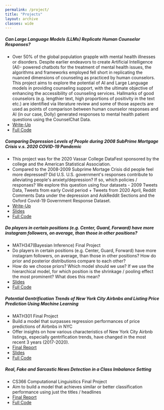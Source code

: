```yaml
---
permalink: /project/
title: "Projects"
layout: archive
classes: wide
---
```

##### Can Large Language Models (LLMs) Replicate Human Counselor Responses?

- Over 50% of the global population grapple with mental health illnesses or disorders. Despite earlier endeavors to create Artificial Intelligence (AI)-
powered chatbots for the treatment of mental health issues, the algorithms and frameworks employed fell short in replicating the nuanced dimensions of
counseling as practiced by human counselors. This project aims to explore the potential of AI and Large Language models in providing counseling
support, with the ultimate objective of enhancing the accessibility of counseling services. Hallmarks of good counselors (e.g. lengthier text, high proportions of positivity in the text etc.) are identified via literature review and some of those aspects are used as points of comparison between human counselor responses and AI (in our case, Dolly) generated responses to mental health patient questions using the CounselChat Data.
- [Write-Up](https://github.com/chunyj/cs272_finalproject/blob/main/Team_JSJ_FinalProject.pdf)
- [Full Code](https://github.com/chunyj/cs272_finalproject/tree/main)


##### Comparing Depression Levels of People during 2008 SubPrime Mortgage Crisis v.s. 2020 COVID-19 Pandemic

- This project was for the 2020 Vassar College DataFest sponsored by the college and the American Statistical Association. 
- Compared to the 2008-2009 Subprime Mortage Crisis did people feel more depressed? Did U.S. U.S. government's responses contribute to alleviating people's anxiety/depression? If so, which policies / responses? We explore this question using four datasets - 2009 Tweets Data, Tweets from early Covid period + Tweets from 2020 April, Reddit Comments Data under the depression and AskReddit Sections and the Oxford Covid-19 Government Response Dataset.
- [Write-Up](https://github.com/Seungjun-Data-Science/Data-Science-Projects/blob/master/2020-Vassar-Datafest-impact-of-COVID/Team%20Pass%20or%20Fail%20-%202020%20Datafest%20-%20Write%20Up.pdf)
- [Slides](https://github.com/Seungjun-Data-Science/Data-Science-Projects/blob/master/2020-Vassar-Datafest-impact-of-COVID/Team%20Pass%20or%20Fail%20-%202020%20DataFest%20-%20Slide%20Deck.pdf)
- [Full Code](https://github.com/Seungjun-Data-Science/Data-Science-Projects/tree/master/2020-Vassar-Datafest-impact-of-COVID)

##### Do players in certain positions (e.g. Center, Guard, Forward) have more instagram followers, on average, than those in other positions?
- MATH347(Bayesian Inference) Final Project
- Do players in certain positions (e.g. Center, Guard, Forward) have more instagram followers, on average, than those in other positions?
How do prior and posterior distributions compare to each other?
- How do we choose priors? Which model should we use? If we use the hierarchical model, for which position is the shrinkage / pooling effect the most prominent? What does this mean?
- [Slides](https://docs.google.com/presentation/d/1WgdCvdtnukjMxM8vDhxdvUKwMmZ_XnRh39EPnDH8dnU/edit?usp=sharing)
- [Full Code](https://github.com/Seungjun-Data-Science/Data-Science-Projects/tree/master/MATH347-Bayesian-Inference-Final-Project)

##### Potential Gentrification Trends of New York City Airbnbs and Listing Price Prediction Using Machine Learning
- MATH301 Final Project
- Build a model that surpasses regression performances of price predictions of Airbnbs in NYC
- Offer insights on how various characteristics of New York City Airbnb listings, especially gentrification trends, have changed in the most recent 3 years (2017-2020).
- [Final Report](https://github.com/Seungjun-Data-Science/Data-Science-Projects/blob/master/MATH301-Data-Science-Senior-Seminar-NYC-Airbnb-Analysis/Final-Paper-%26-Final-Presentation-Slides/Seungjun%20(Josh)%20Kim%20-%20NYC%20Airbnb%20Analysis%20Final%20Paper.pdf)
- [Slides](https://github.com/Seungjun-Data-Science/Data-Science-Projects/blob/master/MATH301-Data-Science-Senior-Seminar-NYC-Airbnb-Analysis/Final-Paper-%26-Final-Presentation-Slides/Josh%20Kim%20-%20MATH301%20Final%20Project%20Presentation.pptx)
- [Full Code](https://github.com/Seungjun-Data-Science/Data-Science-Projects/tree/master/MATH301-Data-Science-Senior-Seminar-NYC-Airbnb-Analysis)

##### Real, Fake and Sarcastic News Detection in a Class Imbalance Setting
- CS366 Computational Linguisitics Final Project
- Aim to build a model that achieves similar or better classification performance using just the titles / headlines
- [Final Report](https://github.com/Seungjun-Data-Science/Data-Science-Projects/blob/master/CS366-Computational-Linguistics-NLP-Final-Project/CMPU366%20Seungjun%20Josh%20Kim%20Final%20Proj%20Paper.pdf)
- [Full Code](https://github.com/Seungjun-Data-Science/Data-Science-Projects/tree/master/CS366-Computational-Linguistics-NLP-Final-Project)



